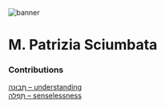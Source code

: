 <html><body><img id="banner" src="/sahd/images/banners/banner.png" alt="banner" /></body></html>

# **M. Patrizia Sciumbata**


### Contributions
[תְּבוּנָה – understanding](../words/understanding.md)<br>[תִּפְלָה – senselessness](../words/senselessness.md)<br>